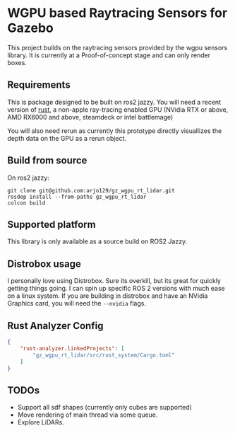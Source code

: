 # WGPU based Raytracing Sensors for Gazebo

This project builds on the raytracing sensors provided by the wgpu sensors library. It is currently at a Proof-of-concept stage and can only render boxes.

## Requirements

This is package designed to be built on ros2 jazzy. You will need a recent version of [rust](https://www.rust-lang.org/tools/install), a non-apple ray-tracing enabled GPU (NVidia RTX or above, AMD RX6000 and above, steamdeck or intel battlemage)

You will also need rerun as currently this prototype directly visuallizes the depth data on the GPU as a rerun object.
## Build from source
On ros2 jazzy:
```
git clone git@github.com:arjo129/gz_wgpu_rt_lidar.git
rosdep install --from-paths gz_wgpu_rt_lidar
colcon build
```

## Supported platform

This library is only available as a source build on ROS2 Jazzy.

## Distrobox usage
I personally love using Distrobox. Sure its overkill, but its great for quickly getting things going. I can spin up specific ROS 2 versions with much ease on a linux system. If you are building in distrobox and have an NVidia Graphics card, you will need the `--nvidia` flags.


## Rust Analyzer Config

```json
{
    "rust-analyzer.linkedProjects": [
        "gz_wgpu_rt_lidar/src/rust_system/Cargo.toml"
    ]
}
```

## TODOs

- Support all sdf shapes (currently only cubes are supported)
- Move rendering of main thread via some queue.
- Explore LiDARs.
